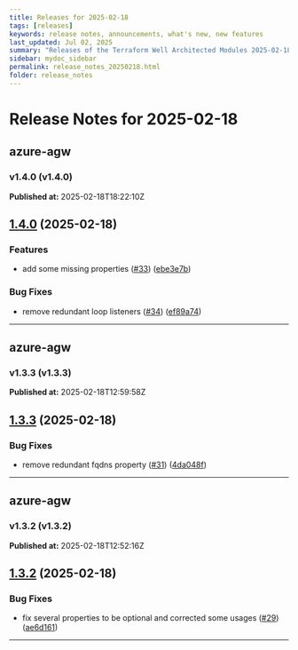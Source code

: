 ```yaml
---
title: Releases for 2025-02-18
tags: [releases]
keywords: release notes, announcements, what's new, new features
last_updated: Jul 02, 2025
summary: "Releases of the Terraform Well Architected Modules 2025-02-18"
sidebar: mydoc_sidebar
permalink: release_notes_20250218.html
folder: release_notes
---
```


# Release Notes for 2025-02-18

## azure-agw
### v1.4.0 (v1.4.0)
**Published at:** 2025-02-18T18:22:10Z

## [1.4.0](https://github.com/CloudNationHQ/terraform-azure-agw/compare/v1.3.3...v1.4.0) (2025-02-18)


### Features

* add some missing properties ([#33](https://github.com/CloudNationHQ/terraform-azure-agw/issues/33)) ([ebe3e7b](https://github.com/CloudNationHQ/terraform-azure-agw/commit/ebe3e7b48b61c7a06bf07862703fbca35667d9db))


### Bug Fixes

* remove redundant loop listeners ([#34](https://github.com/CloudNationHQ/terraform-azure-agw/issues/34)) ([ef89a74](https://github.com/CloudNationHQ/terraform-azure-agw/commit/ef89a746d7ad6dace21ad6164582383518e2ace1))

---

## azure-agw
### v1.3.3 (v1.3.3)
**Published at:** 2025-02-18T12:59:58Z

## [1.3.3](https://github.com/CloudNationHQ/terraform-azure-agw/compare/v1.3.2...v1.3.3) (2025-02-18)


### Bug Fixes

* remove redundant fqdns property ([#31](https://github.com/CloudNationHQ/terraform-azure-agw/issues/31)) ([4da048f](https://github.com/CloudNationHQ/terraform-azure-agw/commit/4da048f3e9ac5acf7b378a561a0886973ce5820c))

---

## azure-agw
### v1.3.2 (v1.3.2)
**Published at:** 2025-02-18T12:52:16Z

## [1.3.2](https://github.com/CloudNationHQ/terraform-azure-agw/compare/v1.3.1...v1.3.2) (2025-02-18)


### Bug Fixes

* fix several properties to be optional and corrected some usages ([#29](https://github.com/CloudNationHQ/terraform-azure-agw/issues/29)) ([ae6d161](https://github.com/CloudNationHQ/terraform-azure-agw/commit/ae6d161803419a9741fdf61b79d19b56f10e98aa))

---

